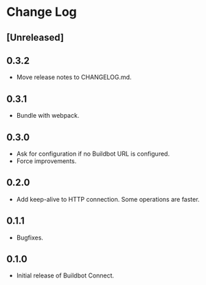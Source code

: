 # Change Log

## [Unreleased]

## 0.3.2

- Move release notes to CHANGELOG.md.

## 0.3.1

- Bundle with webpack.

## 0.3.0

- Ask for configuration if no Buildbot URL is configured.
- Force improvements.

## 0.2.0

- Add keep-alive to HTTP connection. Some operations are faster.

## 0.1.1

- Bugfixes.

## 0.1.0

- Initial release of Buildbot Connect.

